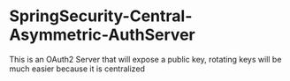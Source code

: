 # SpringSecurity-Central-Asymmetric-AuthServer
This is an OAuth2 Server that will expose a public key, rotating keys will be much easier because it is centralized
